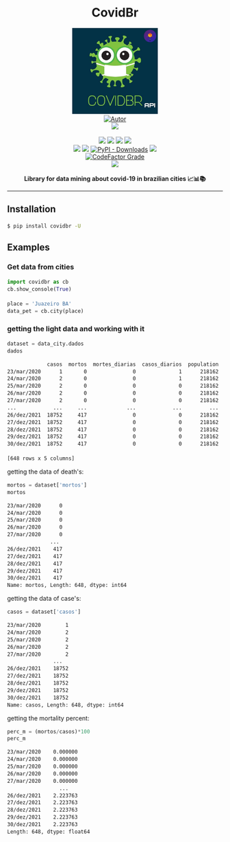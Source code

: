 
<h1 align='center'>CovidBr</h1>
<p align='center'>
<img height='200px' width='200px' src='https://raw.githubusercontent.com/gpftc/covid_br/main/covidbr/img/covidbr_logo.png'>
<br/>
<a href="https://github.com/perseu912"><img title="Autor" src="https://img.shields.io/badge/Autor-reinan_br-blue.svg?style=for-the-badge&logo=github"></a>
<br/>
<a href='http://dgp.cnpq.br/dgp/espelhogrupo/0180330616769073'><img src='https://shields.io/badge/cnpq-grupo_de_fisica_computacional_ifsertao--pe-blueviolet?logo=appveyor&style=for-the-badge'></a>

<p align='center'>
<!-- github dados -->
<a href='https://python.org'><img src='https://img.shields.io/github/pipenv/locked/python-version/gpftc/covid_br'></a>
<a href='#'><img src='https://img.shields.io/github/languages/code-size/gpftc/covid_br'></a>
<a href='#'><img src='https://img.shields.io/github/commit-activity/m/gpftc/covid_br'></a>
<a href='#'><img src='https://img.shields.io/github/last-commit/gpftc/covid_br'></a>
<br/>
<!-- sites de pacotes -->
<a href='https://pypi.org/project/covidbr/'><img src='https://img.shields.io/pypi/v/covidbr'></a>
<a href='#'><img src='https://img.shields.io/pypi/wheel/covidbr'></a>
<a href='#'><img alt="PyPI - Downloads" src="https://img.shields.io/pypi/dd/covidbr"></a>
<a href='#'><img src='https://img.shields.io/pypi/implementation/covidbr'></a>
<br/>
<!-- outros premios e analises -->
<a href='#'><img alt="CodeFactor Grade" src="https://img.shields.io/codefactor/grade/github/gpftc/covid_br?logo=codefactor">
</a>
<!-- redes sociais -->
<br/>
<a href='https://instagram.com/gpftc_ifsfertao/'><img src='https://shields.io/badge/insta-gpftc_ifsertao-violet?logo=instagram&style=flat'></a>
</p>
</p>
<p align='center'> <b>Library for data mining about covid-19 in brazilian cities 📈📊📚</b></p>
<hr/>

## Installation

```bash
$ pip install covidbr -U
```

## Examples

### Get data from cities

```py
import covidbr as cb
cb.show_console(True)

place = 'Juazeiro BA'
data_pet = cb.city(place)

```

### getting the light data and working with it

```py
dataset = data_city.dados
dados
```

```sh
             casos  mortos  mortes_diarias  casos_diarios  population
23/mar/2020      1       0               0              1      218162
24/mar/2020      2       0               0              1      218162
25/mar/2020      2       0               0              0      218162
26/mar/2020      2       0               0              0      218162
27/mar/2020      2       0               0              0      218162
...            ...     ...             ...            ...         ...
26/dez/2021  18752     417               0              0      218162
27/dez/2021  18752     417               0              0      218162
28/dez/2021  18752     417               0              0      218162
29/dez/2021  18752     417               0              0      218162
30/dez/2021  18752     417               0              0      218162

[648 rows x 5 columns]
```
getting the data of death's:
```py
mortos = dataset['mortos']
mortos
```

```sh
23/mar/2020      0
24/mar/2020      0
25/mar/2020      0
26/mar/2020      0
27/mar/2020      0
              ... 
26/dez/2021    417
27/dez/2021    417
28/dez/2021    417
29/dez/2021    417
30/dez/2021    417
Name: mortos, Length: 648, dtype: int64
```
getting the data of case's:
```py
casos = dataset['casos']
```

```sh
23/mar/2020        1
24/mar/2020        2
25/mar/2020        2
26/mar/2020        2
27/mar/2020        2
               ...  
26/dez/2021    18752
27/dez/2021    18752
28/dez/2021    18752
29/dez/2021    18752
30/dez/2021    18752
Name: casos, Length: 648, dtype: int64
```
getting the mortality percent:
```py
perc_m = (mortos/casos)*100
perc_m
```

```sh
23/mar/2020    0.000000
24/mar/2020    0.000000
25/mar/2020    0.000000
26/mar/2020    0.000000
27/mar/2020    0.000000
                 ...   
26/dez/2021    2.223763
27/dez/2021    2.223763
28/dez/2021    2.223763
29/dez/2021    2.223763
30/dez/2021    2.223763
Length: 648, dtype: float64
```